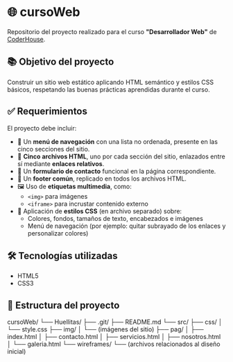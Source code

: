 # 🌐 cursoWeb

Repositorio del proyecto realizado para el curso **"Desarrollador Web"** de [CoderHouse](https://www.coderhouse.com/).

## 📚 Objetivo del proyecto

Construir un sitio web estático aplicando HTML semántico y estilos CSS básicos, respetando las buenas prácticas aprendidas durante el curso.

## ✅ Requerimientos

El proyecto debe incluir:

- 🔗 Un **menú de navegación** con una lista no ordenada, presente en las cinco secciones del sitio.
- 📄 **Cinco archivos HTML**, uno por cada sección del sitio, enlazados entre sí mediante **enlaces relativos**.
- 🧾 Un **formulario de contacto** funcional en la página correspondiente.
- 📎 Un **footer común**, replicado en todos los archivos HTML.
- 🖼️ Uso de **etiquetas multimedia**, como:
  - `<img>` para imágenes
  - `<iframe>` para incrustar contenido externo
- 🎨 Aplicación de **estilos CSS** (en archivo separado) sobre:
  - Colores, fondos, tamaños de texto, encabezados e imágenes
  - Menú de navegación (por ejemplo: quitar subrayado de los enlaces y personalizar colores)

## 🛠️ Tecnologías utilizadas

- HTML5
- CSS3

## 📁 Estructura del proyecto

cursoWeb/
└── Huellitas/
    ├── .git/
    ├── README.md
    └── src/
        ├── css/
        │   └── style.css
        ├── img/
        │   └── (imágenes del sitio)
        ├── pag/
        │   ├── index.html
        │   ├── contacto.html
        │   ├── servicios.html
        │   ├── nosotros.html
        │   └── galeria.html
        └── wireframes/
            └── (archivos relacionados al diseño inicial)
